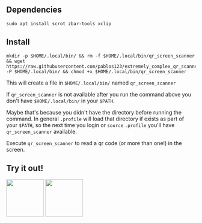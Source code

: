 ## Dependencies
```terminal
sudo apt install scrot zbar-tools xclip
```

## Install
```terminal
mkdir -p $HOME/.local/bin/ && rm -f $HOME/.local/bin/qr_screen_scanner && wget https://raw.githubusercontent.com/pablos123/extremely_complex_qr_scanner/main/qr_screen_scanner -P $HOME/.local/bin/ && chmod +x $HOME/.local/bin/qr_screen_scanner
```
This will create a file in `$HOME/.local/bin/` named `qr_screen_scanner`

If `qr_screen_scanner` is not available after you run the command above you don't have `$HOME/.local/bin/` in your `$PATH`.

Maybe that's because you didn't have the directory before running the command. In general `.profile` will load that directory if exists as part of your `$PATH`, so the next time you login or `source` `.profile` you'll have `qr_screen_scanner` available.

Execute `qr_screen_scanner` to read a qr code (or more than one!) in the screen.

## Try it out!

<img src="https://user-images.githubusercontent.com/52180403/222609479-88fad340-a000-4247-80cd-7954627f292c.png" width="100" height="100">
<img src="https://user-images.githubusercontent.com/52180403/222609473-5546cbc6-b85f-4ba9-a635-2b1d85cf1e62.png" width="100" height="100">

